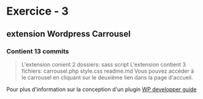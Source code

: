 # Exercice - 3
##  extension Wordpress Carrousel
### Contient 13 commits


> L'extension conient 2 dossiers:
sass
script
> L'extension contient 3 fichiers:
carrousel.php
style.css
readme.md
> Vous pouvez accéder à le  carrousel en cliquant sur le deuxième  lien dans la page d'accueil.


Pour plus d'information sur la conception d'un plugin
[WP developper guide](https://wordpress.org/plugins/)